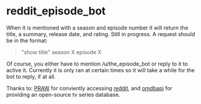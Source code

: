 # reddit_episode_bot
When it is mentioned with a season and episode number it will return the title, a summary, release date, and rating.
Still in progress.  A request should be in the format:

> "show title" season X episode X
  
Of course, you either have to mention /u/the_episode_bot or reply to it to active it.  Currently it is only ran at certain times so it will take a while for the bot to reply, if at all.

Thanks to: [PRAW](https://praw.readthedocs.org/en/v3.1.0/) for conviently accessing [reddit](www.reddit.com/), 
and [omdbapi](www.omdbapi.com) for providing an open-source tv series database.
